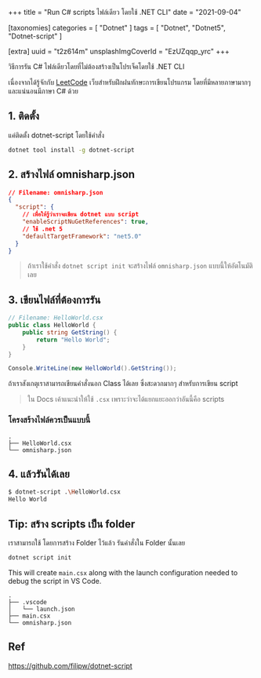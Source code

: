 +++
title = "Run C# scripts ไฟล์เดียว โดยใช้ .NET CLI"
date = "2021-09-04"

[taxonomies]
categories = [ "Dotnet" ]
tags = [ "Dotnet", "Dotnet5", "Dotnet-script" ]

[extra]
uuid = "t2z614m"
unsplashImgCoverId = "EzUZqqp_yrc"
+++

วิธีการรัน C# ไฟล์เดียวโดยที่ไม่ต้องสร้างเป็นโปรเจ็คโดยใช้
.NET CLI

เนื่องจากได้รู้จักกับ [LeetCode](https://leetcode.com/) เว็บสำหรับฝึกฝนทักษะการเขียนโปรแกรม โดยที่มีหลายภาษามากๆ และแน่นอนมีภาษา C# ด้วย

## 1. ติดตั้ง

แค่ติดตั้ง dotnet-script โดยใช้คำสั่ง

```bash
dotnet tool install -g dotnet-script
```

## 2. สร้างไฟล์ omnisharp.json

```json
// Filename: omnisharp.json
{
  "script": {
    // เพื่อให้รู้ว่าเราจะเขียน dotnet แบบ script
    "enableScriptNuGetReferences": true,
    // ใช้ .net 5
    "defaultTargetFramework": "net5.0"
  }
}
```

> ถ้าเราใช้คำสั่ง `dotnet script init` จะสร้างไฟล์ `omnisharp.json` แบบนี้ให้อัตโนมัติเลย

## 3. เขียนไฟล์ที่ต้องการรัน

```csharp
// Filename: HelloWorld.csx
public class HelloWorld {
    public string GetString() {
        return "Hello World";
    }
}

Console.WriteLine(new HelloWorld().GetString());
```

ถ้าเราสังเกตุเราสามารถเขียนคำสั่งนอก Class ได้เลย ซึ่งสะดวกมากๆ สำหรับการเขียน script

> ใน Docs เค้าแนะนำให้ใช้ `.csx` เพราะว่าจะได้แยกแยะออกว่าอันนี้คือ scripts

### โครงสร้างไฟล์ควรเป็นแบบนี้

```
.
├── HelloWorld.csx
└── omnisharp.json
```

## 4. แล้วรันได้เลย

```bash
$ dotnet-script .\HelloWorld.csx
Hello World
```

## Tip: สร้าง scripts เป็น folder

เราสามารถใช้ โดยการสร้าง Folder ไว้แล้ว รันคำสั่งใน Folder นั้นเลย

```bash
dotnet script init
```

This will create `main.csx` along with the launch configuration needed to debug the script in VS Code.

```
.
├── .vscode
│   └── launch.json
├── main.csx
└── omnisharp.json
```

## Ref
https://github.com/filipw/dotnet-script
